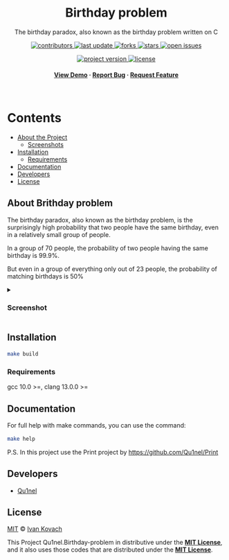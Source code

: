 <div align="center">
  <h1>Birthday problem</h1>

  <p>The birthday paradox, also known as the birthday problem written on C</p>

<!-- Badges -->
<p>
  <a href="https://github.com/Qu1nel/Birthday-problem/graphs/contributors">
    <img src="https://img.shields.io/github/contributors/Qu1nel/Birthday-problem" alt="contributors" />
  </a>
  <a href="https://github.com/Qu1nel/Birthday-problem/commits/main">
    <img src="https://img.shields.io/github/last-commit/Qu1nel/Birthday-problem" alt="last update" />
  </a>
  <a href="https://github.com/Qu1nel/Birthday-problem/network/members">
    <img src="https://img.shields.io/github/forks/Qu1nel/Birthday-problem" alt="forks" />
  </a>
  <a href="https://github.com/Qu1nel/Birthday-problem/stargazers">
    <img src="https://img.shields.io/github/stars/Qu1nel/Birthday-problem" alt="stars" />
  </a>
  <a href="https://github.com/Qu1nel/Birthday-problem/issues/">
    <img src="https://img.shields.io/github/issues/Qu1nel/Birthday-problem" alt="open issues" />
  </a>
</p>

<p>
  <a href="https://github.com/Qu1nel/Birthday-problem/releases/">
    <img src="https://img.shields.io/github/v/release/Qu1nel/Birthday-problem" alt="project version" />
  <a>
  <a href="https://github.com/Qu1nel/Birthday-problem/blob/main/LICENSE">
    <img src="https://img.shields.io/github/license/Qu1nel/Birthday-problem?color=g" alt="license" />
  </a>
</p>

<h4>
  <a href="#view-demo">View Demo</a>
  <span> · </span>
  <a href="https://github.com/Qu1nel/Birthday-problem/issues/">Report Bug</a>
  <span> · </span>
  <a href="https://github.com/Qu1nel/Birthday-problem/issues/">Request Feature</a>
</h4>
</div>

<br />

<!-- Table of Contents -->

# Contents

- [About the Project](#about-brithday-problem)
  - [Screenshots](#screenshots)
- [Installation](#installation)
  - [Requirements](#requirements)
- [Documentation](#documentation)
- [Developers](#developers)
- [License](#license)

## About Brithday problem

The birthday paradox, also known as the birthday problem, is the surprisingly high probability that two people have the same birthday, even in a relatively small group of people.

In a group of 70 people, the probability of two people having the same birthday is 99.9%.

But even in a group of everything only out of 23 people, the probability of matching birthdays is 50%

<details>
  <summary><h3 id="screenshots">Screenshot</h3></summary>
  <div align="center">
    <img src=".github/assets/stat.png" alt="Statictics" width="1300px" />
  </div>
</details>

## Installation

```bash
make build
```

### Requirements

gcc 10.0 >=, clang 13.0.0 >=

## Documentation

For full help with make commands, you can use the command:

```bash
make help
```

P.S. In this project use the Print project by https://github.com/Qu1nel/Print

## Developers

- [Qu1nel](https://github.com/Qu1nel)

## License

[MIT](./LICENSE) © [Ivan Kovach](https://github.com/Qu1nel/)

This Project Qu1nel.Birthday-problem in distributive under the **[MIT License](./LICENSE)**, and it also uses those codes that are distributed under the **[MIT License](./LICENSE)**.
